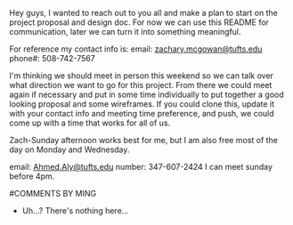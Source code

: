 Hey guys, I wanted to reach out to you all and make a plan to start on the project proposal and design doc.
For now we can use this README for communication, later we can turn it into something meaningful.

For reference my contact info is:
	email: zachary.mcgowan@tufts.edu
	phone#: 508-742-7567

I'm thinking we should meet in person this weekend so we can talk over what direction we want to go for this
project.  From there we could meet again if necessary and put in some time individually to put together
a good looking proposal and some wireframes.
If you could clone this, update it with your contact info and meeting time preference, and push, we could
come up with a time that works for all of us.

Zach-Sunday afternoon works best for me, but I am also free most of the day on Monday and Wednesday.

email: Ahmed.Aly@tufts.edu
number: 347-607-2424
I can meet sunday before 4pm. 

#COMMENTS BY MING
* Uh...? There's nothing here...

